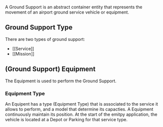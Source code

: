 A Ground Support is an abstract container entity that represents the movement of an airport ground service vehicle or equipment.

## Ground Support Type

There are two types of ground support:

- [[Service]]
- [[Mission]]

## (Ground Support) Equipment

The Equipment is used to perform the Ground Support.

### Equipment Type

An Equipent has a type (Equipment Type) that is associated to the service it allows to perform, and a model that determine its capacties.
A Equipment continuously maintain its position. At the start of the emitpy application, the vehicle is located at a  Depot or Parking for that service type.
